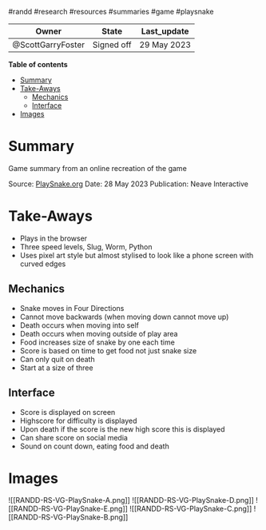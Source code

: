 #randd #research #resources #summaries #game #playsnake

|Owner|State|Last_update|
|--|--|--|
|@ScottGarryFoster|Signed off|29 May 2023|

**Table of contents**
- [Summary](#Summary)
- [Take-Aways](#Take-Aways)
	- [Mechanics](#Mechanics)
	- [Interface](#Interface)
- [Images](#Images)

# Summary
Game summary from an online recreation of the game

Source: [PlaySnake.org](https://playsnake.org/)
Date: 28 May 2023
Publication: Neave Interactive

# Take-Aways
* Plays in the browser
* Three speed levels, Slug, Worm, Python
* Uses pixel art style but almost stylised to look like a phone screen with curved edges

## Mechanics
* Snake moves in Four Directions
* Cannot move backwards (when moving down cannot move up)
* Death occurs when moving into self
* Death occurs when moving outside of play area
* Food increases size of snake by one each time
* Score is based on time to get food not just snake size
* Can only quit on death
* Start at a size of three

## Interface
* Score is displayed on screen
* Highscore for difficulty is displayed
* Upon death if the score is the new high score this is displayed
* Can share score on social media
* Sound on count down, eating food and death

# Images
![[RANDD-RS-VG-PlaySnake-A.png]]
![[RANDD-RS-VG-PlaySnake-D.png]]
![[RANDD-RS-VG-PlaySnake-E.png]]
![[RANDD-RS-VG-PlaySnake-C.png]]
![[RANDD-RS-VG-PlaySnake-B.png]]